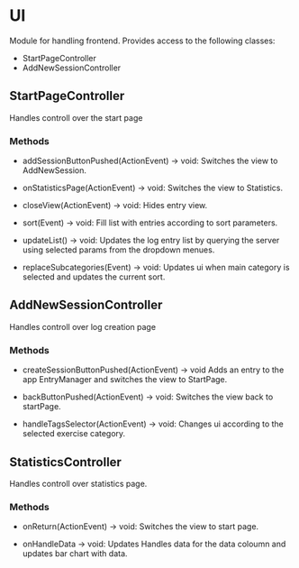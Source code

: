 # UI

Module for handling frontend. Provides access to the following classes:

- StartPageController
- AddNewSessionController

## StartPageController

Handles controll over the start page

### Methods

- addSessionButtonPushed(ActionEvent) -> void: Switches the view to AddNewSession.

- onStatisticsPage(ActionEvent) -> void: Switches the view to Statistics.

- closeView(ActionEvent) -> void: Hides entry view.

- sort(Event) -> void: Fill list with entries according to sort parameters. 

- updateList() -> void: Updates the log entry list by querying the server using selected params from the dropdown menues.

- replaceSubcategories(Event) -> void: Updates ui when main category is selected and updates the current sort.



## AddNewSessionController

Handles controll over log creation page

### Methods

- createSessionButtonPushed(ActionEvent) -> void Adds an entry to the app EntryManager and switches the view to StartPage.

- backButtonPushed(ActionEvent) -> void: Switches the view back to startPage.

- handleTagsSelector(ActionEvent) -> void: Changes ui according to the selected exercise category.

## StatisticsController
Handles controll over statistics page.

### Methods

- onReturn(ActionEvent) -> void: Switches the view to start page.

- onHandleData -> void: Updates Handles data for the data coloumn and updates bar chart with data.








